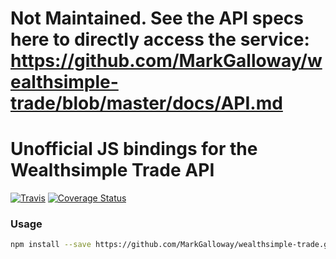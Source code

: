# Not Maintained. See the API specs here to directly access the service: https://github.com/MarkGalloway/wealthsimple-trade/blob/master/docs/API.md

# Unofficial JS bindings for the Wealthsimple Trade API
[![Travis](https://img.shields.io/travis/alexjoverm/typescript-library-starter.svg)](https://travis-ci.com/MarkGalloway/wealthsimple-trade)
[![Coverage Status](https://coveralls.io/repos/github/MarkGalloway/wealthsimple-trade/badge.svg?branch=master)](https://coveralls.io/github/MarkGalloway/wealthsimple-trade?branch=master)

### Usage
```bash
npm install --save https://github.com/MarkGalloway/wealthsimple-trade.git
```
